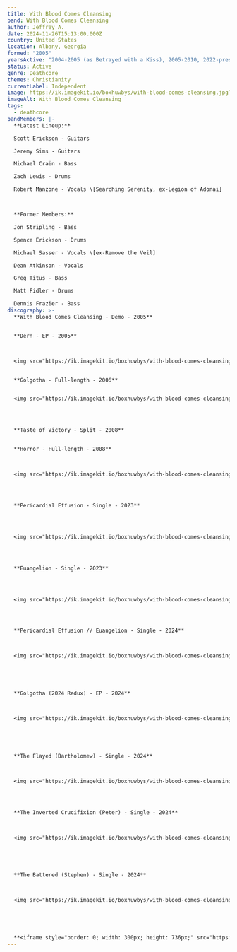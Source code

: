 ```yaml
---
title: With Blood Comes Cleansing
band: With Blood Comes Cleansing
author: Jeffrey A.
date: 2024-11-26T15:13:00.000Z
country: United States
location: Albany, Georgia
formed: "2005"
yearsActive: "2004-2005 (as Betrayed with a Kiss), 2005-2010, 2022-present "
status: Active
genre: Deathcore
themes: Christianity
currentLabel: Independent
image: https://ik.imagekit.io/boxhuwbys/with-blood-comes-cleansing.jpg?updatedAt=1732659319463
imageAlt: With Blood Comes Cleansing
tags:
  - deathcore
bandMembers: |-
  **Latest Lineup:**

  Scott Erickson - Guitars

  Jeremy Sims - Guitars

  Michael Crain - Bass

  Zach Lewis - Drums

  Robert Manzone - Vocals \[Searching Serenity, ex-Legion of Adonai]



  **Former Members:**

  Jon Stripling - Bass

  Spence Erickson - Drums

  Michael Sasser - Vocals \[ex-Remove the Veil]

  Dean Atkinson - Vocals

  Greg Titus - Bass

  Matt Fidler - Drums

  Dennis Frazier - Bass
discography: >-
  **With Blood Comes Cleansing - Demo - 2005**


  **Dern - EP - 2005**



  <img src="https://ik.imagekit.io/boxhuwbys/with-blood-comes-cleansing-derm.webp" alt="With Blood Comes Cleansing - Dern - EP cover" style="width:300px; height:auto;">


  **Golgotha - Full-length - 2006**


  <img src="https://ik.imagekit.io/boxhuwbys/with-blood-comes-cleansing-golgotha.webp" alt="With Blood Comes Cleansing - Golgotha - Full-length cover" style="width:300px; height:auto;">




  **Taste of Victory - Split - 2008**


  **Horror - Full-length - 2008**



  <img src="https://ik.imagekit.io/boxhuwbys/with-blood-comes-cleansing-horror.webp?updatedAt=1732767396606" alt="With Blood Comes Cleansing - Horror - Full-length cover" style="width:300px; height:auto;">




  **Pericardial Effusion - Single - 2023**




  <img src="https://ik.imagekit.io/boxhuwbys/with-blood-comes-cleansing-logo.jpeg" alt="With Blood Comes Cleansing - Horror - Full-length cover" style="width:300px; height:auto;">




  **Euangelion - Single - 2023**




  <img src="https://ik.imagekit.io/boxhuwbys/with-blood-comes-cleansing-euangelion.webp" alt="With Blood Comes Cleansing - Euangelion - Single cover" style="width:300px; height:auto;">




  **Pericardial Effusion // Euangelion - Single - 2024**



  <img src="https://ik.imagekit.io/boxhuwbys/with-blood-comes-cleansing-euangelion-2.png" alt="With Blood Comes Cleansing - Pericardial Effusion // Euangelion - Single cover" style="width:300px; height:auto;">





  **Golgotha (2024 Redux) - EP - 2024**



  <img src="https://ik.imagekit.io/boxhuwbys/with-blood-comes-cleansing-golgotha-redux.webp" alt="With Blood Comes Cleansing - Golgotha (2024 Redux) - EP cover" style="width:300px; height:auto;">





  **The Flayed (Bartholomew) - Single - 2024**



  <img src="https://ik.imagekit.io/boxhuwbys/with-blood-comes-cleansing-logo.webp" alt="With Blood Comes Cleansing - Horror - Full-length cover" style="width:300px; height:auto;">




  **The Inverted Crucifixion (Peter) - Single - 2024**



  <img src="https://ik.imagekit.io/boxhuwbys/with-blood-comes-cleansing-peter.jpg" alt="With Blood Comes Cleansing - Horror - Full-length cover" style="width:300px; height:auto;">





  **The Battered (Stephen) - Single - 2024**



  <img src="https://ik.imagekit.io/boxhuwbys/with-blood-comes-cleansing-stephen.jpeg" alt="With Blood Comes Cleansing - Horror - Full-length cover" style="width:300px; height:auto;">





  **<iframe style="border: 0; width: 300px; height: 736px;" src="https://bandcamp.com/EmbeddedPlayer/album=184673965/size=large/bgcol=333333/linkcol=0f91ff/transparent=true/" seamless><a href="https://bloodandink.bandcamp.com/album/golgotha">Golgotha by With Blood Comes Cleansing</a></iframe>**
---
```


